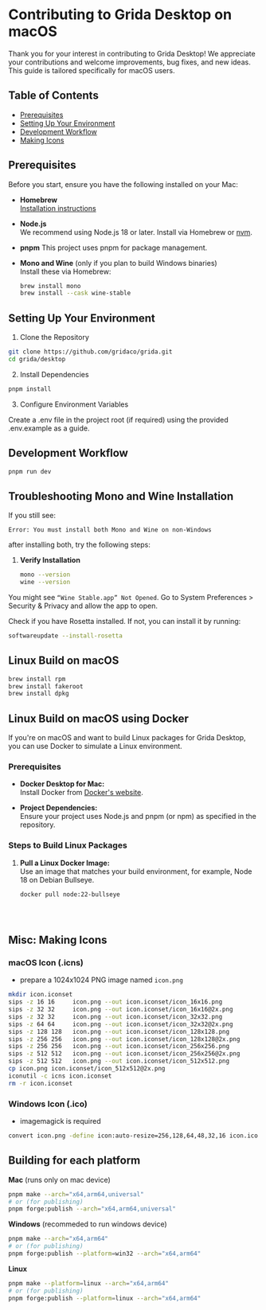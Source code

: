 # Contributing to Grida Desktop on macOS

Thank you for your interest in contributing to Grida Desktop! We appreciate your contributions and welcome improvements, bug fixes, and new ideas. This guide is tailored specifically for macOS users.

## Table of Contents
- [Prerequisites](#prerequisites)
- [Setting Up Your Environment](#setting-up-your-environment)
- [Development Workflow](#development-workflow)
- [Making Icons](#misc-making-icons)

## Prerequisites

Before you start, ensure you have the following installed on your Mac:

- **Homebrew**  
  [Installation instructions](https://brew.sh/)

- **Node.js**  
  We recommend using Node.js 18 or later. Install via Homebrew or [nvm](https://github.com/nvm-sh/nvm).

- **pnpm**
  This project uses pnpm for package management.

- **Mono and Wine** (only if you plan to build Windows binaries)  
  Install these via Homebrew:
  ```sh
  brew install mono
  brew install --cask wine-stable


## Setting Up Your Environment


1.	Clone the Repository

```bash
git clone https://github.com/gridaco/grida.git
cd grida/desktop
```

2.	Install Dependencies

```bash
pnpm install
```

3.	Configure Environment Variables

Create a .env file in the project root (if required) using the provided .env.example as a guide.


## Development Workflow

```bash
pnpm run dev
```


## Troubleshooting Mono and Wine Installation

If you still see:
```
Error: You must install both Mono and Wine on non-Windows
```

after installing both, try the following steps:

1. **Verify Installation**
   ```sh
   mono --version
   wine --version
   ```

You might see `“Wine Stable.app” Not Opened`. Go to System Preferences > Security & Privacy and allow the app to open.

Check if you have Rosetta installed. If not, you can install it by running:
```sh
softwareupdate --install-rosetta
```


## Linux Build on macOS

```bash
brew install rpm
brew install fakeroot
brew install dpkg
```


## Linux Build on macOS using Docker

If you're on macOS and want to build Linux packages for Grida Desktop, you can use Docker to simulate a Linux environment.

### Prerequisites

- **Docker Desktop for Mac:**  
  Install Docker from [Docker's website](https://www.docker.com/products/docker-desktop).

- **Project Dependencies:**  
  Ensure your project uses Node.js and pnpm (or npm) as specified in the repository.

### Steps to Build Linux Packages

1. **Pull a Linux Docker Image:**  
   Use an image that matches your build environment, for example, Node 18 on Debian Bullseye.
   ```sh
   docker pull node:22-bullseye





## Misc: Making Icons


### macOS Icon (.icns)

- prepare a 1024x1024 PNG image named `icon.png`

```bash
mkdir icon.iconset
sips -z 16 16     icon.png --out icon.iconset/icon_16x16.png
sips -z 32 32     icon.png --out icon.iconset/icon_16x16@2x.png
sips -z 32 32     icon.png --out icon.iconset/icon_32x32.png
sips -z 64 64     icon.png --out icon.iconset/icon_32x32@2x.png
sips -z 128 128   icon.png --out icon.iconset/icon_128x128.png
sips -z 256 256   icon.png --out icon.iconset/icon_128x128@2x.png
sips -z 256 256   icon.png --out icon.iconset/icon_256x256.png
sips -z 512 512   icon.png --out icon.iconset/icon_256x256@2x.png
sips -z 512 512   icon.png --out icon.iconset/icon_512x512.png
cp icon.png icon.iconset/icon_512x512@2x.png
iconutil -c icns icon.iconset
rm -r icon.iconset
```

### Windows Icon (.ico)

- imagemagick is required

```bash
convert icon.png -define icon:auto-resize=256,128,64,48,32,16 icon.ico
```



## Building for each platform


**Mac** (runs only on mac device)

```bash
pnpm make --arch="x64,arm64,universal"
# or (for publishing)
pnpm forge:publish --arch="x64,arm64,universal"
```

**Windows** (recommeded to run windows device)

```bash
pnpm make --arch="x64,arm64"
# or (for publishing)
pnpm forge:publish --platform=win32 --arch="x64,arm64"
```

**Linux**

```bash
pnpm make --platform=linux --arch="x64,arm64"
# or (for publishing)
pnpm forge:publish --platform=linux --arch="x64,arm64"
```

